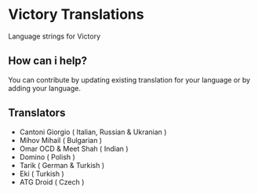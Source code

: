 # Victory Translations
Language strings for Victory

## How can i help?
You can contribute by updating existing translation for your language or by adding your language.

## Translators
- Cantoni Giorgio ( Italian, Russian & Ukranian )
- Mihov Mihail ( Bulgarian )
- Omar OCD & Meet Shah ( Indian )
- Domino ( Polish )
- Tarik ( German & Turkish )
- Eki ( Turkish )
- ATG Droid ( Czech )

